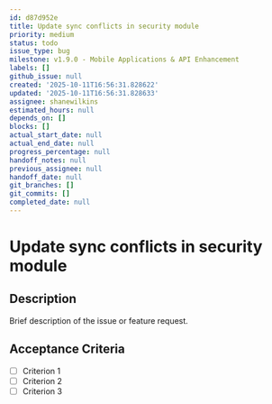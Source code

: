 ```yaml
---
id: d87d952e
title: Update sync conflicts in security module
priority: medium
status: todo
issue_type: bug
milestone: v1.9.0 - Mobile Applications & API Enhancement
labels: []
github_issue: null
created: '2025-10-11T16:56:31.828622'
updated: '2025-10-11T16:56:31.828633'
assignee: shanewilkins
estimated_hours: null
depends_on: []
blocks: []
actual_start_date: null
actual_end_date: null
progress_percentage: null
handoff_notes: null
previous_assignee: null
handoff_date: null
git_branches: []
git_commits: []
completed_date: null
---
```


# Update sync conflicts in security module

## Description

Brief description of the issue or feature request.

## Acceptance Criteria

- [ ] Criterion 1
- [ ] Criterion 2
- [ ] Criterion 3